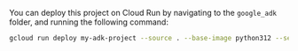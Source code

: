 You can deploy this project on Cloud Run by navigating to the `google_adk`
folder, and running the following command:

```bash
gcloud run deploy my-adk-project --source . --base-image python312 --set-build-env-vars GOOGLE_ENTRYPOINT="adk web --host 0.0.0.0 --port 8080"
```